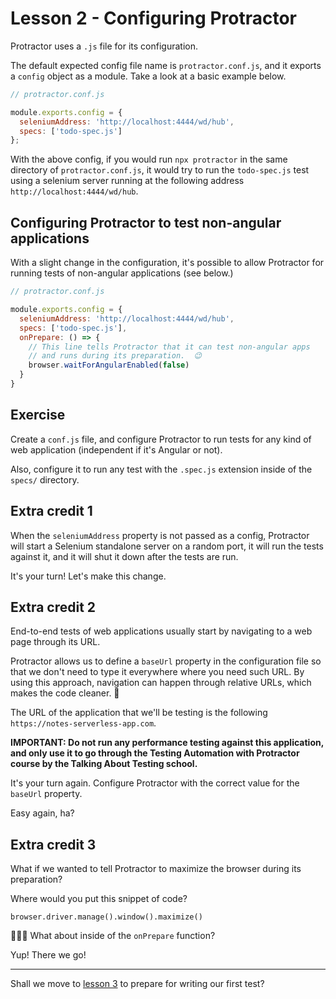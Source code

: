 # Lesson 2 - Configuring Protractor

Protractor uses a `.js` file for its configuration.

The default expected config file name is `protractor.conf.js`, and it exports a `config` object as a module. Take a look at a basic example below.

```js
// protractor.conf.js

module.exports.config = {
  seleniumAddress: 'http://localhost:4444/wd/hub',
  specs: ['todo-spec.js']
};
```

With the above config, if you would run `npx protractor` in the same directory of `protractor.conf.js`, it would try to run the `todo-spec.js` test using a selenium server running at the following address `http://localhost:4444/wd/hub`.

## Configuring Protractor to test non-angular applications

With a slight change in the configuration, it's possible to allow Protractor for running tests of non-angular applications (see below.)

```js
// protractor.conf.js

module.exports.config = {
  seleniumAddress: 'http://localhost:4444/wd/hub',
  specs: ['todo-spec.js'],
  onPrepare: () => {
    // This line tells Protractor that it can test non-angular apps
    // and runs during its preparation.  😉
    browser.waitForAngularEnabled(false)
  }
}
```

## Exercise

Create a `conf.js` file, and configure Protractor to run tests for any kind of web application (independent if it's Angular or not).

Also, configure it to run any test with the `.spec.js` extension inside of the `specs/` directory.

## Extra credit 1

When the `seleniumAddress` property is not passed as a config, Protractor will start a Selenium standalone server on a random port, it will run the tests against it, and it will shut it down after the tests are run.

It's your turn! Let's make this change.

## Extra credit 2

End-to-end tests of web applications usually start by navigating to a web page through its URL.

Protractor allows us to define a `baseUrl` property in the configuration file so that we don't need to type it everywhere where you need such URL. By using this approach, navigation can happen through relative URLs, which makes the code cleaner. 🧹

The URL of the application that we'll be testing is the following `https://notes-serverless-app.com`.

**IMPORTANT: Do not run any performance testing against this application, and only use it to go through the Testing Automation with Protractor course by the Talking About Testing school.**

It's your turn again. Configure Protractor with the correct value for the `baseUrl` property.

Easy again, ha?

## Extra credit 3

What if we wanted to tell Protractor to maximize the browser during its preparation?

Where would you put this snippet of code?

`browser.driver.manage().window().maximize()`

🕵🏻‍♀️ What about inside of the `onPrepare` function?

Yup! There we go!

___

Shall we move to [lesson 3](./3.md) to prepare for writing our first test?
